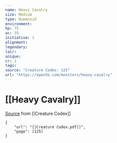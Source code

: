 ```yaml
---
name: Heavy Cavalry
size: Medium
type: Humanoid
environment: 
hp: 75
ac: 19
initiative: 1
alignment: 
legendary: 
lair: 
unique: 
cr: 2
tags: 
source: "Creature Codex: 125"
url: "https://open5e.com/monsters/heavy-cavalry"
---
```

# [[Heavy Cavalry]]

[Source](zotero://open-pdf/library/items/NTNKJRHG?page=125) from [[Creature Codex]]

```pdf
{
	"url": "[[Creature Codex.pdf]]",
	"page": [125]
}
```

